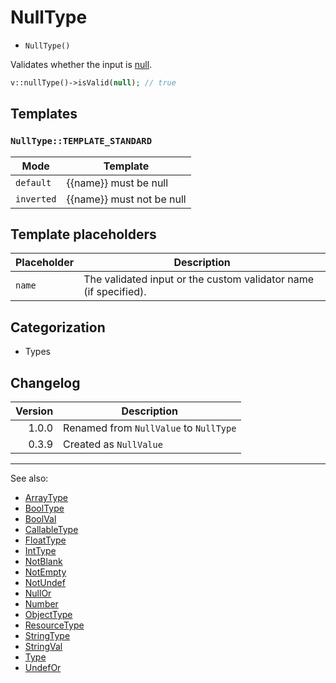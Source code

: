 # NullType

- `NullType()`

Validates whether the input is [null](http://php.net/types.null).

```php
v::nullType()->isValid(null); // true
```

## Templates

### `NullType::TEMPLATE_STANDARD`

| Mode       | Template                  |
|------------|---------------------------|
| `default`  | {{name}} must be null     |
| `inverted` | {{name}} must not be null |

## Template placeholders

| Placeholder | Description                                                      |
|-------------|------------------------------------------------------------------|
| `name`      | The validated input or the custom validator name (if specified). |

## Categorization

- Types

## Changelog

| Version | Description                            |
|--------:|----------------------------------------|
|   1.0.0 | Renamed from `NullValue` to `NullType` |
|   0.3.9 | Created as `NullValue`                 |

***
See also:

- [ArrayType](ArrayType.md)
- [BoolType](BoolType.md)
- [BoolVal](BoolVal.md)
- [CallableType](CallableType.md)
- [FloatType](FloatType.md)
- [IntType](IntType.md)
- [NotBlank](NotBlank.md)
- [NotEmpty](NotEmpty.md)
- [NotUndef](NotUndef.md)
- [NullOr](NullOr.md)
- [Number](Number.md)
- [ObjectType](ObjectType.md)
- [ResourceType](ResourceType.md)
- [StringType](StringType.md)
- [StringVal](StringVal.md)
- [Type](Type.md)
- [UndefOr](UndefOr.md)
